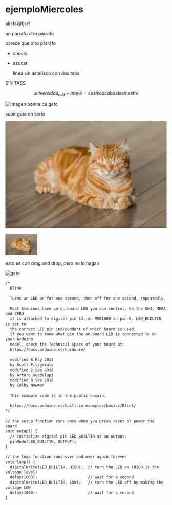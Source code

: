 # ejemploMiercoles

aksfakjlfjsrf

un párrafo
otro párrafo

parece que otro párrafo

* choclo
* azucar

  línea sin asterisco con dos tabs


SIN TABS

$$universidad_{udd} + mayo = casi se acaba el semestre$$

![imagen bonita de gato](https://images.squarespace-cdn.com/content/607f89e638219e13eee71b1e/1684821560422-SD5V37BAG28BURTLIXUQ/michael-sum-LEpfefQf4rU-unsplash.jpg)

subir gato en serio

![imagen bonita de gato](./imagenes/gato.jpg)

<img src="./imagenes/gato.jpg" alt="imagen bonita de gato" style="width:100px"> 


esto es con drag and drop, pero no lo hagan

![gato](https://github.com/user-attachments/assets/35e86f7b-d039-40a8-b346-53406c9cd293)


```
/*
  Blink

  Turns an LED on for one second, then off for one second, repeatedly.

  Most Arduinos have an on-board LED you can control. On the UNO, MEGA and ZERO
  it is attached to digital pin 13, on MKR1000 on pin 6. LED_BUILTIN is set to
  the correct LED pin independent of which board is used.
  If you want to know what pin the on-board LED is connected to on your Arduino
  model, check the Technical Specs of your board at:
  https://docs.arduino.cc/hardware/

  modified 8 May 2014
  by Scott Fitzgerald
  modified 2 Sep 2016
  by Arturo Guadalupi
  modified 8 Sep 2016
  by Colby Newman

  This example code is in the public domain.

  https://docs.arduino.cc/built-in-examples/basics/Blink/
*/

// the setup function runs once when you press reset or power the board
void setup() {
  // initialize digital pin LED_BUILTIN as an output.
  pinMode(LED_BUILTIN, OUTPUT);
}

// the loop function runs over and over again forever
void loop() {
  digitalWrite(LED_BUILTIN, HIGH);  // turn the LED on (HIGH is the voltage level)
  delay(1000);                      // wait for a second
  digitalWrite(LED_BUILTIN, LOW);   // turn the LED off by making the voltage LOW
  delay(1000);                      // wait for a second
}
```





